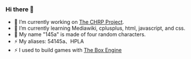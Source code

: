 ### Hi there 👋

- 🔭 I’m currently working on [The CHRP Project](https://bcm.fandom.com/zh).
- 🌱 I’m currently learning Mediawiki, cplusplus, html, javascript, and css.
- 💬 My name "145a" is made of four random characters.
- ⚡ My aliases: 54145a、HPLA
- ⚡ I used to build games with [The Box Engine](https://dao3.fun/)
<!--
以下为彩蛋～

我小时候梦想制作一个叫HPLA的软件

我在Dao3的时候很希望自己的地图和我的名字「145」一起上首页

145a是我在注册MC的时候为了不重名随机打的名字

* 启蒙时代（五年级）：c++
* 神岛时代（六年级）：js(box3)
* OI时代（初一）（巅峰）：c++、js(box3)
* 前端时代（初二）：html、js、css
* IO时代（至今）：沉迷io games

我很喜欢记录历史，我创建了Fandom上的编程猫社区Wiki

hpla，从你的io梦中醒来吧，就像从你的145梦中醒来一样，是时候继续追逐你的梦想了
-->
<!--
**54145a/54145a** is a ✨ _special_ ✨ repository because its `README.md` (this file) appears on your GitHub profile.

Here are some ideas to get you started:

- 🔭 I’m currently working on ...
- 🌱 I’m currently learning ...
- 👯 I’m looking to collaborate on ...
- 🤔 I’m looking for help with ...
- 💬 Ask me about ...
- 📫 How to reach me: ...
- 😄 Pronouns: ...
- ⚡ Fun fact: ...
-->

